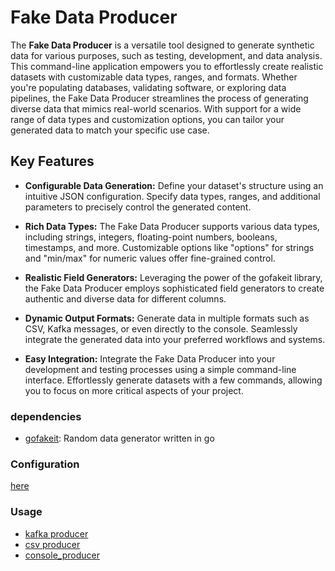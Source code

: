 # Fake Data Producer

The **Fake Data Producer** is a versatile tool designed to generate synthetic data for various purposes, such as testing, development, and data analysis. This command-line application empowers you to effortlessly create realistic datasets with customizable data types, ranges, and formats. Whether you're populating databases, validating software, or exploring data pipelines, the Fake Data Producer streamlines the process of generating diverse data that mimics real-world scenarios. With support for a wide range of data types and customization options, you can tailor your generated data to match your specific use case.

## Key Features

- **Configurable Data Generation:** Define your dataset's structure using an intuitive JSON configuration. Specify data types, ranges, and additional parameters to precisely control the generated content.

- **Rich Data Types:** The Fake Data Producer supports various data types, including strings, integers, floating-point numbers, booleans, timestamps, and more. Customizable options like "options" for strings and "min/max" for numeric values offer fine-grained control.

- **Realistic Field Generators:** Leveraging the power of the gofakeit library, the Fake Data Producer employs sophisticated field generators to create authentic and diverse data for different columns.

- **Dynamic Output Formats:** Generate data in multiple formats such as CSV, Kafka messages, or even directly to the console. Seamlessly integrate the generated data into your preferred workflows and systems.

- **Easy Integration:** Integrate the Fake Data Producer into your development and testing processes using a simple command-line interface. Effortlessly generate datasets with a few commands, allowing you to focus on more critical aspects of your project.

### dependencies

- [gofakeit](https://github.com/brianvoe/gofakeit): Random data generator written in go

### Configuration

[here](conf/readme.md)

### Usage

- [kafka producer](cmd/kafka/readme.md)
- [csv producer](cmd/csv/readme.md)
- [console_producer](cmd/console/readme.md)

